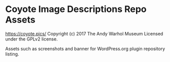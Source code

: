 # Coyote Image Descriptions Repo Assets #
https://coyote.pics/
Copyright (c) 2017 The Andy Warhol Museum
Licensed under the GPLv2 license.

Assets such as screenshots and banner for WordPress.org plugin repository listing.